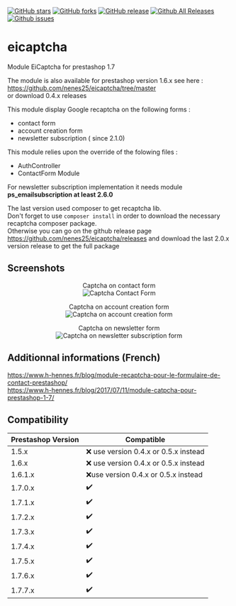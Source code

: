 [![GitHub stars](https://img.shields.io/github/stars/nenes25/eicaptcha)](https://github.com/nenes25/eicaptcha/stargazers) 
[![GitHub forks](https://img.shields.io/github/forks/nenes25/eicaptcha)](https://github.com/nenes25/eicaptcha/network) 
[![GitHub release](https://img.shields.io/github/v/release/nenes25/eicaptcha)](https://github.com/nenes25/eicaptcha/)
[![Github All Releases](https://img.shields.io/github/downloads/nenes25/eicaptcha/total.svg)]()
[![Github issues](https://img.shields.io/github/issues-raw/nenes25/eicaptcha)]()

# eicaptcha
Module EiCaptcha for prestashop 1.7

The module is also available for prestashop version 1.6.x see here : https://github.com/nenes25/eicaptcha/tree/master  
or download 0.4.x releases

This module display Google recaptcha on the following forms :
 - contact form
 - account creation form
 - newsletter subscription ( since 2.1.0)

 This module relies upon the override of the folowing files :
 - AuthController
 - ContactForm Module

For newsletter subscription implementation it needs module **ps_emailsubscription at least  2.6.0**

 The last version used composer to get recaptcha lib.  
 Don't forget to use `composer install` in order to download the necessary recaptcha composer package.  
 Otherwise you can go on the github release page https://github.com/nenes25/eicaptcha/releases and download the last 2.0.x version release to get the full package  

 Screenshots
---

<p align="center">
	Captcha on contact form <br />
	<img src="https://www.h-hennes.fr/blog/wp-content/uploads/2017/07/eicaptcha-17-contact.jpg" alt="Captcha Contact Form" />
</p>

<p align="center">
	Captcha on account creation form <br />
	<img src="https://www.h-hennes.fr/blog/wp-content/uploads/2017/07/eicaptcha-17-account.jpg" alt="Captcha on account creation form" />
</p>

<p align="center">
	Captcha on newsletter form <br />
	<img src="https://www.h-hennes.fr/blog/wp-content/uploads/2021/03/captcha-newsletter.png" alt="Captcha on newsletter subscription form" />
</p>

 Additionnal informations (French)
---

https://www.h-hennes.fr/blog/module-recaptcha-pour-le-formulaire-de-contact-prestashop/  
https://www.h-hennes.fr/blog/2017/07/11/module-catpcha-pour-prestashop-1-7/

 Compatibility
---

| Prestashop Version | Compatible |
| ------------------ | -----------|
| 1.5.x | :x: use version 0.4.x or 0.5.x instead |
| 1.6.x | :x: use version 0.4.x or 0.5.x instead |
| 1.6.1.x | :x:use version 0.4.x or 0.5.x instead |
| 1.7.0.x | :heavy_check_mark: |
| 1.7.1.x | :heavy_check_mark: |
| 1.7.2.x | :heavy_check_mark: |
| 1.7.3.x | :heavy_check_mark: |
| 1.7.4.x | :heavy_check_mark: |
| 1.7.5.x | :heavy_check_mark: |
| 1.7.6.x | :heavy_check_mark: |
| 1.7.7.x | :heavy_check_mark: |
